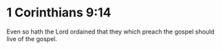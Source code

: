 # 1 Corinthians 9:14

Even so hath the Lord ordained that they which preach the gospel should live of the gospel.
